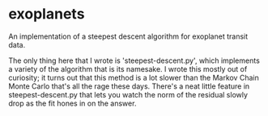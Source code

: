 # exoplanets
An implementation of a steepest descent algorithm for exoplanet transit data.

The only thing here that I wrote is 'steepest-descent.py', which implements a variety of the algorithm
that is its namesake.  I wrote this mostly out of curiosity; it turns out that this method is a lot
slower than the Markov Chain Monte Carlo that's all the rage these days.  There's a neat little feature
in steepest-descent.py that lets you watch the norm of the residual slowly drop as the fit hones in
on the answer.
